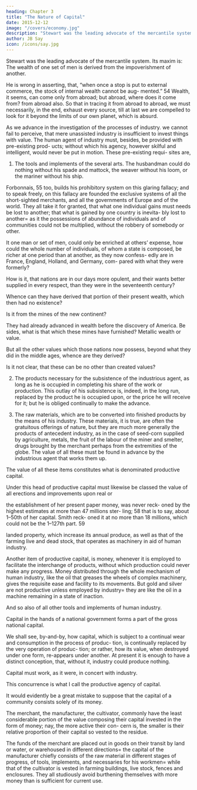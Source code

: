 ```yaml
---
heading: Chapter 3
title: "The Nature of Capital"
date: 2015-12-12
image: "/covers/economy.jpg"
description: "Stewart was the leading advocate of the mercantile system. Its maxim is: The wealth of one set of men is derived from the impoverishment of another"
author: JB Say
icon: /icons/say.jpg
---
```



<!-- the
Mode in Which it Concurs in the
Business of Production. -->

Stewart was the leading advocate of the mercantile system. Its maxim is: The wealth of one set of men is derived from the impoverishment of another. 

He is wrong in asserting, that, “when once a stop is put to external commerce, the stock of internal wealth cannot be aug-
mented.” 54 Wealth, it seems, can come only from abroad; but abroad, where does it come from? from abroad also. So that
in tracing it from abroad to abroad, we must necessarily, in the end, exhaust every source, till at last we are compelled to
look for it beyond the limits of our own planet, which is absurd.

As we advance in the investigation of the processes of industry. we cannot fail to perceive, that mere unassisted industry
is insufficient to invest things with value. The human agent of industry must, besides, be provided with pre-existing prod-
ucts; without which his agency, however skilful and intelligent, would never be put in motion. These pre-existing requi-
sites are,

1. The tools and implements of the several arts. The husbandman could do nothing without his spade and mattock, the weaver without his loom, or the mariner without his ship.

Forbonnais, 55 too, builds his prohibitory system on this glaring fallacy; and to speak freely, on this fallacy are founded
the exclusive systems of all the short-sighted merchants, and all the governments of Europe and of the world. They all take
it for granted, that what one individual gains must needs be lost to another; that what is gained by one country is inevita-
bly lost to another= as it the possessions of abundance of individuals and of communities could not be multiplied, without
the robbery of somebody or other. 

It one man or set of men, could only be enriched at others’ expense, how could the
whole number of individuals, of whom a state is composed,
be richer at one period than at another, as they now confess-
edly are in France, England, Holland, and Germany, com-
pared with what they were formerly? 

How is it, that nations are in our days more opulent, and their wants better supplied
in every respect, than they were in the seventeenth century?

Whence can they have derived that portion of their present
wealth, which then had no existence? 

Is it from the mines of the new continent? 

They had already advanced in wealth before the discovery of America. Be sides, what is that which
these mines have furnished? Metallic wealth or value. 

But all the other values which those nations now possess, beyond what they did in the middle ages, whence are they derived? 

Is it not clear, that these can be no other than created values?

2. The products necessary for the subsistence of the industrious agent, as long as he is occupied in completing his share of the work or production. This outlay of his subsistence is, indeed, in the long run, replaced by the product he is occupied upon, or the price he will receive for it; but he is obliged continually to make the advance.

3. The raw materials, which are to be converted into finished products by the means of his industry. These materials, it is
true, are often the gratuitous offerings of nature, but they are
much more generally the products of antecedent industry, as
in the case of seed-corn supplied by agriculture, metals, the
fruit of the labour of the miner and smelter, drugs brought by
the merchant perhaps from the extremities of the globe. The
value of all these must be found in advance by the industrious
agent that works them up.

The value of all these items constitutes what is denominated
productive capital.

Under this head of productive capital must likewise be classed
the value of all erections and improvements upon real or

the establishment of her present paper money, was never reck-
oned by the highest estimates at more than 47 millions ster-
ling; 58 that is to say, about 1–50th of her capital. Smith reck-
oned it at no more than 18 millions, which could not be the
1–127th part. 59

landed property, which increase its annual produce, as well
as that of the farming live and dead stock, that operates as
machinery in aid of human industry.

Another item of productive capital, is money, whenever it is employed to facilitate the interchange of products, without
which production could never make any progress. Money distributed through the whole mechanism of human industry, like
the oil that greases the wheels of complex machinery, gives
the requisite ease and facility to its movements. But gold and
silver are not productive unless employed by industry= they
are like the oil in a machine remaining in a state of inaction.

And so also of all other tools and implements of human industry.

Capital in the hands of a national government forms a part of
the gross national capital.

We shall see, by-and-by, how capital, which is subject to a
continual wear and consumption in the process of produc-
tion, is continually replaced by the very operation of produc-
tion; or rather, how its value, when destroyed under one form,
re-appears under another. At present it is enough to have a
distinct conception, that, without it, industry could produce
nothing. 

Capital must work, as it were, in concert with industry. 

This concurrence is what I call the productive agency of capital.

It would evidently be a great mistake to suppose that the capital of a community consists solely of its money. 

The merchant, the manufacturer, the cultivator, commonly have the least
considerable portion of the value composing their capital invested in the form of money; nay, the more active their con-
cern is, the smaller is their relative proportion of their capital
so vested to the residue. 

The funds of the merchant are placed
out in goods on their transit by land or water, or warehoused
in different directions= the capital of the manufacturer chiefly
consists of the raw material in different stages of progress, of
tools, implements, and necessaries for his workmen= while that of the cultivator is vested in farming buildings, live stock, fences and enclosures. They all studiously avoid burthening themselves with more money than is sufficient for current use.

